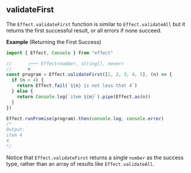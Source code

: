 ## validateFirst

The `Effect.validateFirst` function is similar to `Effect.validateAll` but it returns the first successful result, or all errors if none succeed.

**Example** (Returning the First Success)

```ts twoslash
import { Effect, Console } from "effect"

//      ┌─── Effect<number, string[], never>
//      ▼
const program = Effect.validateFirst([1, 2, 3, 4, 5], (n) => {
  if (n < 4) {
    return Effect.fail(`${n} is not less that 4`)
  } else {
    return Console.log(`item ${n}`).pipe(Effect.as(n))
  }
})

Effect.runPromise(program).then(console.log, console.error)
/*
Output:
item 4
4
*/
```

Notice that `Effect.validateFirst` returns a single `number` as the success type, rather than an array of results like `Effect.validateAll`.
